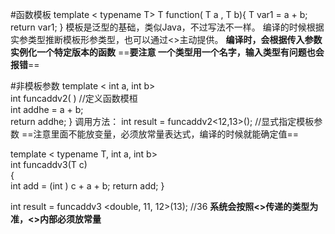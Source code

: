 #函数模板
template < typename T>
T function( T a , T b){
	T var1 = a + b;
	return var1;
}
模板是泛型的基础，类似Java，不过写法不一样。
编译的时候根据实参类型推断模板形参类型，也可以通过<>主动提供。
**编译时，会根据传入参数实例化一个特定版本的函数**
==**要注意 一个类型用一个名字，输入类型有问题也会报错**==

#非模板参数
template < int a, int b>  
int funcaddv2( )    //定义函数模桓  
int addhe = a + b;  
return addhe;
}
调用方法：
int result = funcaddv2<12,13>();    //显式指定模板参数
==注意里面不能放变量，必须放常量表达式，编译的时候就能确定值==

template < typename T, int a, int b>  
int funcaddv3(T c)  
{  
int add = (int ) c + a + b; 
return add;
}

int result = funcaddv3 <double, 11, 12>(13);    //36
**系统会按照<>传递的类型为准，<>内部必须放常量**

